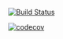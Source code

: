 [![Build Status](https://travis-ci.org/plateauu/simple-cloud-app.svg?branch=master)](https://travis-ci.org/plateauu/simple-cloud-app)

[![codecov](https://codecov.io/gh/plateauu/simple-cloud-app/branch/master/graph/badge.svg)](https://codecov.io/gh/plateauu/simple-cloud-app)
